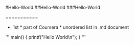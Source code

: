 #Hello-World
##Hello-World
###Hello-World

===========

* 1st * part of Coursera * unordered list in .md document

'''
main()
{
 printf("Hello World\n");
}
'''
